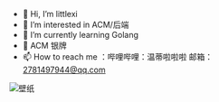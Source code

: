 - 👋 Hi, I’m littlexi
- 👀 I’m interested in ACM/后端
- 🌱 I’m currently learning Golang
- 💞️ ACM 银牌
- 📫 How to reach me ：哔哩哔哩：温蒂啦啦啦 邮箱：2781497944@qq.com

<!---
littlexi0/littlexi0 is a ✨ special ✨ repository because its `README.md` (this file) appears on your GitHub profile.
You can click the Preview link to take a look at your changes.
--->
![壁纸](https://github.com/littlexi0/littlexi0/assets/133506022/bafdbc7b-ae99-449f-87d1-adfa679bafc7)
